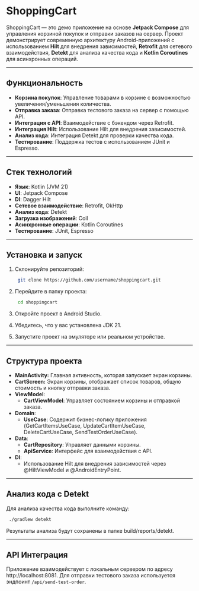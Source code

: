 # ShoppingCart

ShoppingCart — это демо приложение на основе **Jetpack Compose** для управления корзиной покупок и отправки заказов на
сервер. Проект демонстрирует современную архитектуру Android-приложений с использованием **Hilt** для внедрения
зависимостей, **Retrofit** для сетевого взаимодействия, **Detekt** для анализа качества кода и **Kotlin Coroutines** для
асинхронных операций.

---

## Функциональность

- **Корзина покупок**: Управление товарами в корзине с возможностью увеличения/уменьшения количества.
- **Отправка заказа**: Отправка тестового заказа на сервер с помощью API.
- **Интеграция с API**: Взаимодействие с бэкендом через Retrofit.
- **Интеграция Hilt**: Использование Hilt для внедрения зависимостей.
- **Анализ кода**: Интеграция Detekt для проверки качества кода.
- **Тестирование**: Поддержка тестов с использованием JUnit и Espresso.

---

## Стек технологий

- **Язык**: Kotlin (JVM 21)
- **UI**: Jetpack Compose
- **DI**: Dagger Hilt
- **Сетевое взаимодействие**: Retrofit, OkHttp
- **Анализ кода**: Detekt
- **Загрузка изображений**: Coil
- **Асинхронные операции**: Kotlin Coroutines
- **Тестирование**: JUnit, Espresso

---

## Установка и запуск

1. Склонируйте репозиторий:

   ```bash
    git clone https://github.com/username/shoppingcart.git
   ```
2. Перейдите в папку проекта:

   ```bash
    cd shoppingcart
   ```
3. Откройте проект в Android Studio.
4. Убедитесь, что у вас установлена JDK 21.
5. Запустите проект на эмуляторе или реальном устройстве.

---

## Структура проекта

- **MainActivity:** Главная активность, которая запускает экран корзины.
- **CartScreen:** Экран корзины, отображает список товаров, общую стоимость и кнопку отправки заказа.
- **ViewModel**:
    - **CartViewModel**: Управляет состоянием корзины и отправкой заказа.
- **Domain**:
    - **UseCase**: Содержит бизнес-логику приложения (GetCartItemsUseCase, UpdateCartItemUseCase, DeleteCartUseCase,
      SendTestOrderUseCase).
- **Data**:
    - **CartRepository**: Управляет данными корзины.
    - **ApiService**: Интерфейс для взаимодействия с API.
- **DI**:
    - Использование Hilt для внедрения зависимостей через @HiltViewModel и @AndroidEntryPoint.

---

## Анализ кода с Detekt

Для анализа качества кода выполните команду:

   ```bash
    ./gradlew detekt
   ```

Результаты анализа будут сохранены в папке build/reports/detekt.

---

## API Интеграция

Приложение взаимодействует с локальным сервером по адресу http://localhost:8081. Для отправки тестового заказа
используется эндпоинт `/api/send-test-order`.
